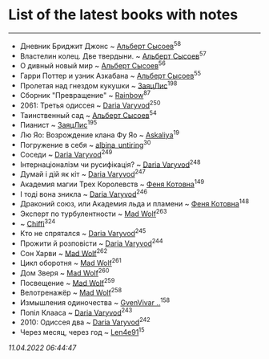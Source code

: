 # List of the latest books with notes
---

* Дневник Бриджит Джонс ~ [Альберт Сысоев](users/474/47446642-vkontakte)<sup>58</sup>
* Властелин колец. Две твердыни. ~ [Альберт Сысоев](users/474/47446642-vkontakte)<sup>57</sup>
* О дивный новый мир ~ [Альберт Сысоев](users/474/47446642-vkontakte)<sup>56</sup>
* Гарри Поттер и узник Азкабана ~ [Альберт Сысоев](users/474/47446642-vkontakte)<sup>55</sup>
* Пролетая над гнездом кукушки ~ [ЗаяцЛис](users/112/112388384595246311466-google)<sup>198</sup>
* Сборник "Превращение" ~ [Rainbow](users/109/109787328219839805802-google)<sup>87</sup>
* 2061: Третья одиссея ~ [Daria Varyvod](users/829/829893410524253-facebook)<sup>250</sup>
* Таинственный сад ~ [Альберт Сысоев](users/474/47446642-vkontakte)<sup>54</sup>
* Пианист ~ [ЗаяцЛис](users/112/112388384595246311466-google)<sup>195</sup>
* Лю Яо: Возрождение клана Фу Яо ~ [Askaliya](users/326/326783541-vkontakte)<sup>19</sup>
* Погружение в себя ~ [albina_untiring](users/257/2579695-vkontakte)<sup>30</sup>
* Соседи ~ [Daria Varyvod](users/829/829893410524253-facebook)<sup>249</sup>
* Інтернаціоналізм чи русифікація? ~ [Daria Varyvod](users/829/829893410524253-facebook)<sup>248</sup>
* Думай і дій як кіт ~ [Daria Varyvod](users/829/829893410524253-facebook)<sup>247</sup>
* Академия магии Трех Королевств ~ [Феня Котовна](users/109/109746193906459706720-google)<sup>149</sup>
* І тоді вона зникла ~ [Daria Varyvod](users/829/829893410524253-facebook)<sup>246</sup>
* Драконий союз, или Академия льда и пламени ~ [Феня Котовна](users/109/109746193906459706720-google)<sup>148</sup>
* Эксперт по турбулентности ~ [Mad Wolf](users/947/94738840-vkontakte)<sup>263</sup>
*  ~ [Chiffi](users/105/105831994080785626680-google)<sup>324</sup>
* Кто не спрятался ~ [Daria Varyvod](users/829/829893410524253-facebook)<sup>245</sup>
* Прожити й розповісти ~ [Daria Varyvod](users/829/829893410524253-facebook)<sup>244</sup>
* Сон Харви ~ [Mad Wolf](users/947/94738840-vkontakte)<sup>262</sup>
* Цикл оборотня ~ [Mad Wolf](users/947/94738840-vkontakte)<sup>261</sup>
* Дом Зверя ~ [Mad Wolf](users/947/94738840-vkontakte)<sup>260</sup>
* Посвещение ~ [Mad Wolf](users/947/94738840-vkontakte)<sup>259</sup>
* Велотренажёр ~ [Mad Wolf](users/947/94738840-vkontakte)<sup>258</sup>
* Измышления одиночества ~ [GvenVivar ..](users/158/158266434925901-facebook)<sup>158</sup>
* Попіл Клааса ~ [Daria Varyvod](users/829/829893410524253-facebook)<sup>243</sup>
* 2010: Одиссея два ~ [Daria Varyvod](users/829/829893410524253-facebook)<sup>242</sup>
* Через месяц, через год ~ [Len4e91](users/254/254448176-yandex)<sup>15</sup>


_11.04.2022 06:44:47_
